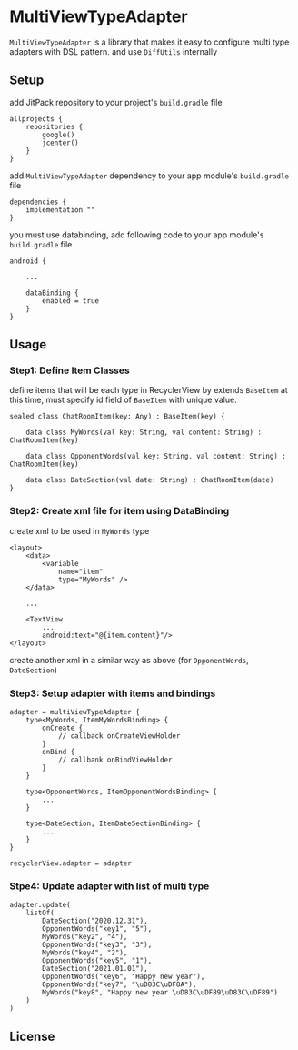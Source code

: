 # MultiViewTypeAdapter

`MultiViewTypeAdapter` is a library that makes it easy to configure  multi type adapters with DSL pattern. and use `DiffUtils` internally

## Setup

add JitPack repository to your project's `build.gradle` file
```
allprojects {
    repositories {
        google()
        jcenter()
    }
}
```

add `MultiViewTypeAdapter` dependency to your app module's `build.gradle` file
```
dependencies {
    implementation ""
}
```

you must use databinding, add following code to your app module's `build.gradle` file
```
android {

    ...

    dataBinding {
        enabled = true
    }
}
```

## Usage
### Step1: Define Item Classes
define items that will be each type in RecyclerView by extends `BaseItem`
at this time, must specify id field of `BaseItem` with unique value.
```
sealed class ChatRoomItem(key: Any) : BaseItem(key) {

    data class MyWords(val key: String, val content: String) : ChatRoomItem(key)

    data class OpponentWords(val key: String, val content: String) : ChatRoomItem(key)

    data class DateSection(val date: String) : ChatRoomItem(date)
}
```
### Step2: Create xml file for item using DataBinding
create xml to be used in `MyWords` type
```
<layout>
    <data>
        <variable
            name="item"
            type="MyWords" />
    </data>

    ...
	
    <TextView
        ...
        android:text="@{item.content}"/>
</layout>
```
create another xml in a similar way as above (for `OpponentWords`, `DateSection`)

### Step3: Setup adapter with items and bindings
```
adapter = multiViewTypeAdapter {
    type<MyWords, ItemMyWordsBinding> {
        onCreate {
            // callback onCreateViewHolder
        }
        onBind {
            // callbank onBindViewHolder
        }
    }

    type<OpponentWords, ItemOpponentWordsBinding> {
        ...
    }

    type<DateSection, ItemDateSectionBinding> {
        ...
    }
}

recyclerView.adapter = adapter
```
### Stpe4: Update adapter with list of multi type
```
adapter.update(
    listOf(
        DateSection("2020.12.31"),
        OpponentWords("key1", "5"),
        MyWords("key2", "4"),
        OpponentWords("key3", "3"),
        MyWords("key4", "2"),
        OpponentWords("key5", "1"),
        DateSection("2021.01.01"),
        OpponentWords("key6", "Happy new year"),
        OpponentWords("key7", "\uD83C\uDF8A"),
        MyWords("key8", "Happy new year \uD83C\uDF89\uD83C\uDF89")
    )
)
```

## License
